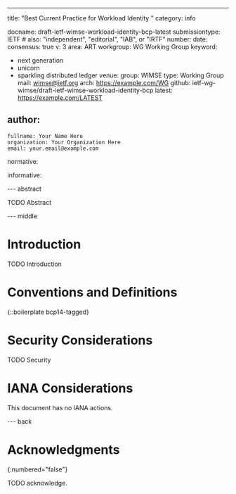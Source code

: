 ---
title: "Best Current Practice for Workload Identity "
category: info

docname: draft-ietf-wimse-workload-identity-bcp-latest
submissiontype: IETF  # also: "independent", "editorial", "IAB", or "IRTF"
number:
date:
consensus: true
v: 3
area: ART
workgroup: WG Working Group
keyword:
 - next generation
 - unicorn
 - sparkling distributed ledger
venue:
  group: WIMSE
  type: Working Group
  mail: wimse@ietf.org
  arch: https://example.com/WG
  github: ietf-wg-wimse/draft-ietf-wimse-workload-identity-bcp
  latest: https://example.com/LATEST

author:
 -
    fullname: Your Name Here
    organization: Your Organization Here
    email: your.email@example.com

normative:

informative:


--- abstract

TODO Abstract


--- middle

# Introduction

TODO Introduction


# Conventions and Definitions

{::boilerplate bcp14-tagged}


# Security Considerations

TODO Security


# IANA Considerations

This document has no IANA actions.


--- back

# Acknowledgments
{:numbered="false"}

TODO acknowledge.
